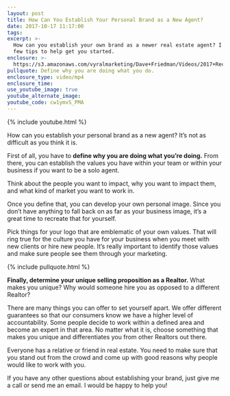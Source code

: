 ```yaml
---
layout: post
title: How Can You Establish Your Personal Brand as a New Agent?
date: 2017-10-17 11:17:00
tags:
excerpt: >-
  How can you establish your own brand as a newer real estate agent? I have a
  few tips to help get you started.
enclosure: >-
  https://s3.amazonaws.com/vyralmarketing/Dave+Friedman/Videos/2017+Recruiting/Establishing+Your+Brand+-+Charleston+%2526+Mt.+Pleasant+Real+Estate+Agent.mp4
pullquote: Define why you are doing what you do.
enclosure_type: video/mp4
enclosure_time:
use_youtube_image: true
youtube_alternate_image:
youtube_code: cw1ymvS_PMA
---
```



{% include youtube.html %}

How can you establish your personal brand as a new agent? It’s not as difficult as you think it is.

First of all, you have to **define why you are doing what you’re doing.**  From there, you can establish the values you have within your team or within your business if you want to be a solo agent.

Think about the people you want to impact, why you want to impact them, and what kind of market you want to work in.

Once you define that, you can develop your own personal image. Since you don’t have anything to fall back on as far as your business image, it’s a great time to recreate that for yourself.

Pick things for your logo that are emblematic of your own values. That will ring true for the culture you have for your business when you meet with new clients or hire new people. It’s really important to identify those values and make sure people see them through your marketing.

{% include pullquote.html %}

**Finally, determine your unique selling proposition as a Realtor.** What makes you unique? Why would someone hire you as opposed to a different Realtor?

There are many things you can offer to set yourself apart. We offer different guarantees so that our consumers know we have a higher level of accountability. Some people decide to work within a defined area and become an expert in that area. No matter what it is, choose something that makes you unique and differentiates you from other Realtors out there.

Everyone has a relative or friend in real estate. You need to make sure that you stand out from the crowd and come up with good reasons why people would like to work with you.

If you have any other questions about establishing your brand, just give me a call or send me an email. I would be happy to help you!
